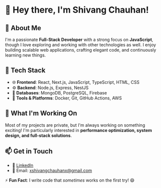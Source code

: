 # 👋 Hey there, I'm Shivang Chauhan!  

## 🚀 About Me  
I'm a passionate **Full-Stack Developer** with a strong focus on **JavaScript**, though I love exploring and working with other technologies as well. I enjoy building scalable web applications, crafting elegant code, and continuously learning new things.  

## 🔧 Tech Stack  
- 🌐 **Frontend**: React, Next.js, JavaScript, TypeScript, HTML, CSS  
- ⚙️ **Backend**: Node.js, Express, NestJS  
- 💾 **Databases**: MongoDB, PostgreSQL, Firebase  
- 🔨 **Tools & Platforms**: Docker, Git, GitHub Actions, AWS  

## 📌 What I'm Working On  
Most of my projects are private, but I'm always working on something exciting! I'm particularly interested in **performance optimization, system design, and full-stack solutions**.  

## 📫 Get in Touch  
- 💼 [LinkedIn]([https://www.linkedin.com/in/your-profile/](https://www.linkedin.com/in/shivang-chauhan-619487188/))  
- 📧 Email: xshivangchauhanx@gmail.com  

⚡ **Fun Fact**: I write code that *sometimes* works on the first try! 😄  
